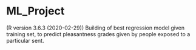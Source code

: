 # ML_Project 
(R version 3.6.3 (2020-02-29))
Building of best regression model given training set, to predict pleasantness grades given by people exposed to a particular sent.
